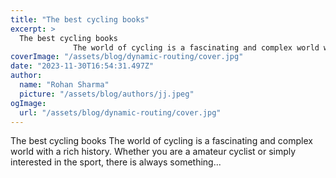 ```yaml
---
title: "The best cycling books"
excerpt: >
  The best cycling books
              The world of cycling is a fascinating and complex world with a rich history. Whether you are a amateur cyclist or simply interested in the sport, there is always som
coverImage: "/assets/blog/dynamic-routing/cover.jpg"
date: "2023-11-30T16:54:31.497Z"
author:
  name: "Rohan Sharma"
  picture: "/assets/blog/authors/jj.jpeg"
ogImage:
  url: "/assets/blog/dynamic-routing/cover.jpg"
---
```


The best cycling books
            The world of cycling is a fascinating and complex world with a rich history. Whether you are a amateur cyclist or simply interested in the sport, there is always something...